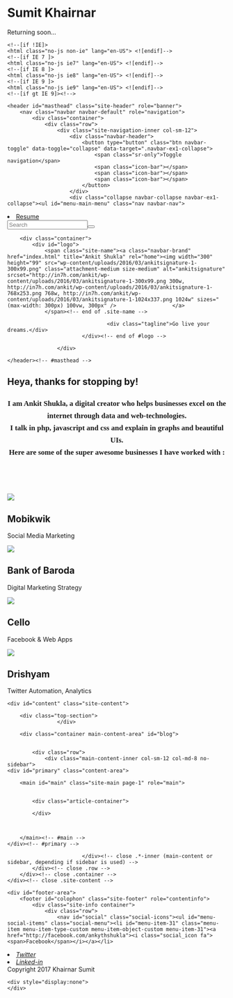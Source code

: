 # Sumit Khairnar
Returning soon...
<!doctype html>
	<!--[if !IE]>
	<html class="no-js non-ie" lang="en-US"> <![endif]-->
	<!--[if IE 7 ]>
	<html class="no-js ie7" lang="en-US"> <![endif]-->
	<!--[if IE 8 ]>
	<html class="no-js ie8" lang="en-US"> <![endif]-->
	<!--[if IE 9 ]>
	<html class="no-js ie9" lang="en-US"> <![endif]-->
	<!--[if gt IE 9]><!-->
<html class="no-js" lang="en-US"> <!--<![endif]-->

<!-- Mirrored from in7h.com/ankit/ by HTTrack Website Copier/3.x [XR&CO'2014], Thu, 12 Jan 2017 06:11:59 GMT -->
<!-- Added by HTTrack --><meta http-equiv="content-type" content="text/html;charset=UTF-8" /><!-- /Added by HTTrack -->
<head>
<meta charset="UTF-8">
<meta name="viewport" content="width=device-width, initial-scale=1">
<link rel="profile" href="http://gmpg.org/xfn/11">
<link rel="pingback" href="xmlrpc.php">

<title>Sumit Khairnar &#8211; Go live your dreams.</title>
<link rel="alternate" type="application/rss+xml" title="Ankit Shukla &raquo; Feed" href="feed/index.html" />
<link rel="alternate" type="application/rss+xml" title="Ankit Shukla &raquo; Comments Feed" href="comments/feed/index.html" />
		<script type="text/javascript">
			window._wpemojiSettings = {"baseUrl":"https:\/\/s.w.org\/images\/core\/emoji\/72x72\/","ext":".png","source":{"concatemoji":"http:\/\/in7h.com\/ankit\/wp-includes\/js\/wp-emoji-release.min.js?ver=4.4.5"}};
			!function(a,b,c){function d(a){var c,d,e,f=b.createElement("canvas"),g=f.getContext&&f.getContext("2d"),h=String.fromCharCode;return g&&g.fillText?(g.textBaseline="top",g.font="600 32px Arial","flag"===a?(g.fillText(h(55356,56806,55356,56826),0,0),f.toDataURL().length>3e3):"diversity"===a?(g.fillText(h(55356,57221),0,0),c=g.getImageData(16,16,1,1).data,g.fillText(h(55356,57221,55356,57343),0,0),c=g.getImageData(16,16,1,1).data,e=c[0]+","+c[1]+","+c[2]+","+c[3],d!==e):("simple"===a?g.fillText(h(55357,56835),0,0):g.fillText(h(55356,57135),0,0),0!==g.getImageData(16,16,1,1).data[0])):!1}function e(a){var c=b.createElement("script");c.src=a,c.type="text/javascript",b.getElementsByTagName("head")[0].appendChild(c)}var f,g;c.supports={simple:d("simple"),flag:d("flag"),unicode8:d("unicode8"),diversity:d("diversity")},c.DOMReady=!1,c.readyCallback=function(){c.DOMReady=!0},c.supports.simple&&c.supports.flag&&c.supports.unicode8&&c.supports.diversity||(g=function(){c.readyCallback()},b.addEventListener?(b.addEventListener("DOMContentLoaded",g,!1),a.addEventListener("load",g,!1)):(a.attachEvent("onload",g),b.attachEvent("onreadystatechange",function(){"complete"===b.readyState&&c.readyCallback()})),f=c.source||{},f.concatemoji?e(f.concatemoji):f.wpemoji&&f.twemoji&&(e(f.twemoji),e(f.wpemoji)))}(window,document,window._wpemojiSettings);
		</script>
		<style type="text/css">
img.wp-smiley,
img.emoji {
	display: inline !important;
	border: none !important;
	box-shadow: none !important;
	height: 1em !important;
	width: 1em !important;
	margin: 0 .07em !important;
	vertical-align: -0.1em !important;
	background: none !important;
	padding: 0 !important;
}
</style>
<link rel='stylesheet' id='activello-bootstrap-css'  href='wp-content/themes/activello/inc/css/bootstrap.min4235.css?ver=4.4.5' type='text/css' media='all' />
<link rel='stylesheet' id='activello-icons-css'  href='wp-content/themes/activello/inc/css/font-awesome.min4235.css?ver=4.4.5' type='text/css' media='all' />
<link rel='stylesheet' id='activello-fonts-css'  href='http://fonts.googleapis.com/css?family=Lora%3A400%2C400italic%2C700%2C700italic%7CMontserrat%3A400%2C700%7CMaven+Pro%3A400%2C700&amp;ver=4.4.5' type='text/css' media='all' />
<link rel='stylesheet' id='activello-style-css'  href='wp-content/themes/activello/style4235.css?ver=4.4.5' type='text/css' media='all' />
<link rel='stylesheet' id='jetpack_css-css'  href='wp-content/plugins/jetpack/css/jetpackfd0c.css?ver=3.9.7' type='text/css' media='all' />
<script type='text/javascript' src='wp-includes/js/jquery/jqueryc1d8.js?ver=1.11.3'></script>
<script type='text/javascript' src='wp-includes/js/jquery/jquery-migrate.min1576.js?ver=1.2.1'></script>
<script type='text/javascript' src='wp-content/themes/activello/inc/js/modernizr.min4235.js?ver=4.4.5'></script>
<script type='text/javascript' src='wp-content/themes/activello/inc/js/bootstrap.min4235.js?ver=4.4.5'></script>
<script type='text/javascript' src='wp-content/themes/activello/inc/js/functions.min4235.js?ver=4.4.5'></script>
<link rel='https://api.w.org/' href='wp-json/index.html' />
<link rel="EditURI" type="application/rsd+xml" title="RSD" href="xmlrpc0db0.php?rsd" />
<link rel="wlwmanifest" type="application/wlwmanifest+xml" href="wp-includes/wlwmanifest.xml" /> 
<meta name="generator" content="WordPress 4.4.5" />
<link rel='shortlink' href='http://wp.me/7mLaB' />
<style type='text/css'>img#wpstats{display:none}</style><style type="text/css"></style>    <style type="text/css">
        #social li{
            display: inline-block;
        }
        #social li,
        #social ul {
            border: 0!important;
            list-style: none;
            padding-left: 0;
            text-align: center;
        }
        #social li a[href*="twitter.com"] .fa:before,
        .fa-twitter:before {
            content: "\f099"
        }
        #social li a[href*="facebook.com"] .fa:before,
        .fa-facebook-f:before,
        .fa-facebook:before {
            content: "\f09a"
        }
        #social li a[href*="github.com"] .fa:before,
        .fa-github:before {
            content: "\f09b"
        }
        #social li a[href*="/feed"] .fa:before,
        .fa-rss:before {
            content: "\f09e"
        }
        #social li a[href*="pinterest.com"] .fa:before,
        .fa-pinterest:before {
            content: "\f0d2"
        }
        #social li a[href*="plus.google.com"] .fa:before,
        .fa-google-plus:before {
            content: "\f0d5"
        }
        #social li a[href*="linkedin.com"] .fa:before,
        .fa-linkedin:before {
            content: "\f0e1"
        }
        #social li a[href*="youtube.com"] .fa:before,
        .fa-youtube:before {
            content: "\f167"
        }
        #social li a[href*="instagram.com"] .fa:before,
        .fa-instagram:before {
            content: "\f16d"
        }
        #social li a[href*="flickr.com"] .fa:before,
        .fa-flickr:before {
            content: "\f16e"
        }
        #social li a[href*="tumblr.com"] .fa:before,
        .fa-tumblr:before {
            content: "\f173"
        }
        #social li a[href*="dribbble.com"] .fa:before,
        .fa-dribbble:before {
            content: "\f17d"
        }
        #social li a[href*="skype.com"] .fa:before,
        .fa-skype:before {
            content: "\f17e"
        }
        #social li a[href*="foursquare.com"] .fa:before,
        .fa-foursquare:before {
            content: "\f180"
        }
        #social li a[href*="vimeo.com"] .fa:before,
        .fa-vimeo-square:before {
            content: "\f194"
        }
        #social li a[href*="spotify.com"] .fa:before,
        .fa-spotify:before {
            content: "\f1bc"
        }
        #social li a[href*="soundcloud.com"] .fa:before,
        .fa-soundcloud:before {
            content: "\f1be"
        }
    </style>		<style type="text/css">.recentcomments a{display:inline !important;padding:0 !important;margin:0 !important;}</style>
		
<!-- Jetpack Open Graph Tags -->
<meta property="og:type" content="website" />
<meta property="og:title" content="Ankit Shukla" />
<meta property="og:description" content="Go live your dreams." />
<meta property="og:url" content="http://in7h.com/ankit/" />
<meta property="og:site_name" content="Ankit Shukla" />
<meta property="og:image" content="http://in7h.com/ankit/wp-content/uploads/2016/03/cropped-ankitsignature.png" />
<meta property="og:image:width" content="512" />
<meta property="og:image:height" content="512" />
<meta property="og:locale" content="en_US" />
<link rel="icon" href="wp-content/uploads/2016/03/cropped-ankitsignature-32x32.png" sizes="32x32" />
<link rel="icon" href="wp-content/uploads/2016/03/cropped-ankitsignature-192x192.png" sizes="192x192" />
<link rel="apple-touch-icon-precomposed" href="wp-content/uploads/2016/03/cropped-ankitsignature-180x180.png" />
<meta name="msapplication-TileImage" content="http://in7h.com/ankit/wp-content/uploads/2016/03/cropped-ankitsignature-270x270.png" />

</head>

<body class="home blog has-no-sidebar">
<div id="page" class="hfeed site">

	<header id="masthead" class="site-header" role="banner">
		<nav class="navbar navbar-default" role="navigation">
			<div class="container">
				<div class="row">
					<div class="site-navigation-inner col-sm-12">
						<div class="navbar-header">
							<button type="button" class="btn navbar-toggle" data-toggle="collapse" data-target=".navbar-ex1-collapse">
								<span class="sr-only">Toggle navigation</span>
								<span class="icon-bar"></span>
								<span class="icon-bar"></span>
								<span class="icon-bar"></span>
							</button>
						</div>
						<div class="collapse navbar-collapse navbar-ex1-collapse"><ul id="menu-main-menu" class="nav navbar-nav">
<li id="menu-item-35" class="menu-item menu-item-type-custom menu-item-object-custom menu-item-35"><a title="Resume" href="resume/index.html">Resume</a></li>
</ul></div>
						<div class="nav-search"><form action="http://in7h.com/ankit/" method="get"><input type="text" name="s" value="" placeholder="Search"><button type="submit" class="header-search-icon" name="submit" id="searchsubmit" value="Search"><i class="fa fa-search"></i></button></form>							
						</div>
					</div>
				</div>
			</div>
		</nav><!-- .site-navigation -->

		
		<div class="container">
			<div id="logo">
				<span class="site-name"><a class="navbar-brand" href="index.html" title="Ankit Shukla" rel="home"><img width="300" height="99" src="wp-content/uploads/2016/03/ankitsignature-1-300x99.png" class="attachment-medium size-medium" alt="ankitsignature" srcset="http://in7h.com/ankit/wp-content/uploads/2016/03/ankitsignature-1-300x99.png 300w, http://in7h.com/ankit/wp-content/uploads/2016/03/ankitsignature-1-768x253.png 768w, http://in7h.com/ankit/wp-content/uploads/2016/03/ankitsignature-1-1024x337.png 1024w" sizes="(max-width: 300px) 100vw, 300px" />					</a>
				</span><!-- end of .site-name -->

									<div class="tagline">Go live your dreams.</div>
							</div><!-- end of #logo -->

					</div>

	</header><!-- #masthead -->
<section id="homeclients">
<div class="row">
<div class="col-md-10 col-md-offset-1 col-md-12">
<h1 class="text-center">Heya, thanks for stopping by!</h1>
<h2 style="font-family: 'Lora', serif;line-height: 28px;text-align: center;font-size: 17px;margin-bottom:80px;">I am Ankit Shukla, a digital creator who helps businesses excel on the internet through data and web-technologies.<br>
I talk in php, javascript and css and explain in graphs and beautiful UIs.<br>
Here are some of the super awesome businesses I have worked with :</h2>

<div class="col-md-3 col-sm-6">
<div class="clientblock">
<img src="../clientsimages/mobikwik.png">
<h2><i class="fa fa-chevron-right"></i>Mobikwik</h2>
<p>Social Media Marketing</p>
</div>
</div>
<div class="col-md-3 col-sm-6">
<div class="clientblock">
<img src="../clientsimages/bob.png">
<h2><i class="fa fa-chevron-right"></i>Bank of Baroda</h2>
<p>Digital Marketing Strategy</p>

</div>
</div>
<div class="col-md-3 col-sm-6">
<div class="clientblock">
<img src="../clientsimages/cello.png">
<h2><i class="fa fa-chevron-right"></i>Cello</h2>
<p>Facebook & Web Apps</p>

</div>
</div>

<div class="col-md-3 col-sm-6">
<div class="clientblock">
<img src="../clientsimages/drishyam.png">
<h2><i class="fa fa-chevron-right"></i>Drishyam</h2>
<p>Twitter Automation, Analytics</p>

</div>
</div>



</div>
</div>
</section>

	<div id="content" class="site-content">

		<div class="top-section">
					</div>

		<div class="container main-content-area" id="blog">

			                        
			<div class="row">
				<div class="main-content-inner col-sm-12 col-md-8 no-sidebar">
	<div id="primary" class="content-area">
                
		<main id="main" class="site-main page-1" role="main">

		
			<div class="article-container">
			
						
				


			
				
<!-- #post-## -->

			
				
<!-- #post-## -->

			
				
<!-- #post-## -->

						
			</div>
			
			
		
		</main><!-- #main -->
	</div><!-- #primary -->

</div>

	        				</div><!-- close .*-inner (main-content or sidebar, depending if sidebar is used) -->
			</div><!-- close .row -->
		</div><!-- close .container -->
	</div><!-- close .site-content -->

	<div id="footer-area">
		<footer id="colophon" class="site-footer" role="contentinfo">
			<div class="site-info container">
				<div class="row">
					<nav id="social" class="social-icons"><ul id="menu-social-items" class="social-menu"><li id="menu-item-31" class="menu-item menu-item-type-custom menu-item-object-custom menu-item-31"><a href="http://facebook.com/ankythshukla"><i class="social_icon fa"><span>Facebook</span></i></a></li>
<li id="menu-item-32" class="menu-item menu-item-type-custom menu-item-object-custom menu-item-32"><a href="http://twitter.com/ankythshukla"><i class="social_icon fa"><span>Twitter</span></i></a></li>
<li id="menu-item-33" class="menu-item menu-item-type-custom menu-item-object-custom menu-item-33"><a href="https://www.linkedin.com/in/ankit-shukla-92240a2b"><i class="social_icon fa"><span>Linked-in</span></i></a></li>
</ul></nav>					<div class="copyright col-md-12 text-center">
						Copyright 2017 Khairnar Sumit
					</div>
				</div>
			</div><!-- .site-info -->
			<div class="scroll-to-top"><i class="fa fa-angle-up"></i></div><!-- .scroll-to-top -->
		</footer><!-- #colophon -->
	</div>
</div><!-- #page -->

	<div style="display:none">
	</div>
<script type='text/javascript' src='wp-content/plugins/jetpack/modules/shortcodes/js/jquery.cycle7c48.js?ver=2.9999.8'></script>
<script type='text/javascript'>
/* <![CDATA[ */
var jetpackSlideshowSettings = {"spinner":"http:\/\/in7h.com\/ankit\/wp-content\/plugins\/jetpack\/modules\/shortcodes\/img\/slideshow-loader.gif"};
/* ]]> */
</script>
<script type='text/javascript' src='wp-content/plugins/jetpack/modules/shortcodes/js/slideshow-shortcode8d64.js?ver=20121214.1'></script>
<script type='text/javascript' src='../../s0.wp.com/wp-content/js/devicepx-jetpack2d90.js?ver=201702'></script>
<script type='text/javascript' src='../../s.gravatar.com/js/gprofilesbd39.js?ver=2017Janaa'></script>
<script type='text/javascript'>
/* <![CDATA[ */
var WPGroHo = {"my_hash":""};
/* ]]> */
</script>
<script type='text/javascript' src='wp-content/plugins/jetpack/modules/wpgroho4235.js?ver=4.4.5'></script>
<script type='text/javascript' src='wp-content/themes/activello/inc/js/skip-link-focus-fixed4c.js?ver=20140222'></script>
<script type='text/javascript' src='wp-includes/js/wp-embed.min4235.js?ver=4.4.5'></script>
<script type='text/javascript' src='../../stats.wp.com/e-201702.js' async defer></script>
<script type='text/javascript'>
	_stq = window._stq || [];
	_stq.push([ 'view', {v:'ext',j:'1:3.9.7',blog:'108858893',post:'0',tz:'0',srv:'in7h.com'} ]);
	_stq.push([ 'clickTrackerInit', '108858893', '0' ]);
</script>

</body>

<!-- Mirrored from in7h.com/ankit/ by HTTrack Website Copier/3.x [XR&CO'2014], Thu, 12 Jan 2017 06:12:46 GMT -->
</html>
